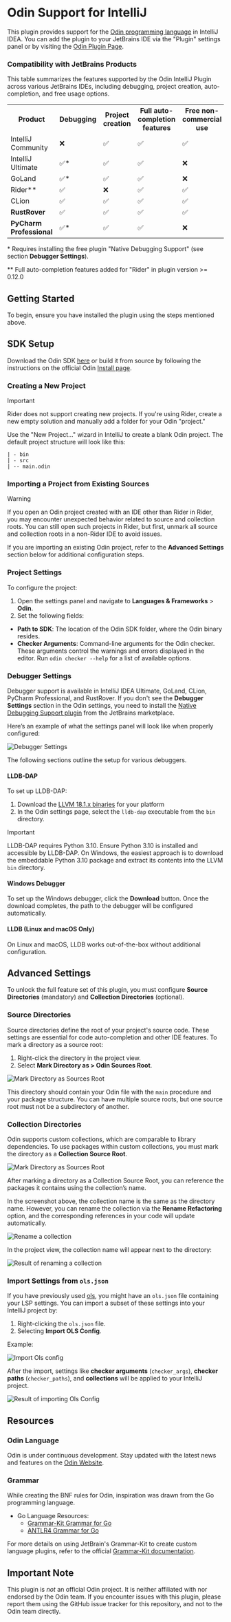 # Odin Support for IntelliJ

This plugin provides support for the [Odin programming language](https://www.odin-lang.org) in IntelliJ IDEA. You can add the plugin to your JetBrains
IDE via the "Plugin" settings panel or by visiting the [Odin Plugin Page](https://plugins.jetbrains.com/plugin/22933-odin-lang-support).

### Compatibility with JetBrains Products

This table summarizes the features supported by the Odin IntelliJ Plugin across various JetBrains IDEs, including debugging, project creation,
auto-completion, and free usage options.

<table>
<tr>
<th>Product</th>
<th>Debugging</th>
<th>Project creation</th>
<th>Full auto-completion features</th>
<th>Free non-commercial use</th>
</tr>
<tr>
<td>IntelliJ Community</td>
<td>❌</td>
<td>✅</td>
<td>✅</td>
<td>✅</td>
</tr>
<tr>
<td>IntelliJ Ultimate</td>
<td>✅*</td>
<td>✅</td>
<td>✅</td>
<td>❌</td>
</tr>
<tr>
<td>GoLand</td>
<td>✅*</td>
<td>✅</td>
<td>✅</td>
<td>❌</td>
</tr>
<tr>
<td>Rider**</td>
<td>✅</td>
<td>❌</td>
<td>✅</td>
<td>✅</td>
</tr>
<tr>
<td>CLion</td>
<td>✅</td>
<td>✅</td>
<td>✅</td>
<td>✅</td>
</tr>
<tr>
<td><strong>RustRover</strong></td>
<td>✅</td>
<td>✅</td>
<td>✅</td>
<td>✅</td>
</tr>
<tr>
<td><strong>PyCharm Professional</strong></td>
<td>✅*</td>
<td>✅</td>
<td>✅</td>
<td>❌</td>
</tr>
</table>

\* Requires installing the free plugin "Native Debugging Support" (see section **Debugger Settings**).

\*\* Full auto-completion features added for "Rider" in plugin version >= 0.12.0
## Getting Started

To begin, ensure you have installed the plugin using the steps mentioned above.



## SDK Setup

Download the Odin SDK [here](https://github.com/odin-lang/Odin/releases) or build it from source by following the instructions on the official
Odin [Install page](https://odin-lang.org/docs/install/).

### Creating a New Project

> [!IMPORTANT]
> Rider does not support creating new projects. If you're using Rider, create a new empty solution and manually add a folder for your Odin "project."

Use the "New Project..." wizard in IntelliJ to create a blank Odin project. The default project structure will look like this:

```
| - bin
| - src
| -- main.odin
```

### Importing a Project from Existing Sources

> [!WARNING]
> If you open an Odin project created with an IDE other than Rider in Rider, you may encounter unexpected behavior related to source and collection
> roots. You can still open such projects in Rider, but first, unmark all source and collection roots in a non-Rider IDE to avoid issues.

If you are importing an existing Odin project, refer to the **Advanced Settings** section below for additional configuration steps.

### Project Settings

To configure the project:

1. Open the settings panel and navigate to **Languages & Frameworks** > **Odin**.
2. Set the following fields:

- **Path to SDK**: The location of the Odin SDK folder, where the Odin binary resides.
- **Checker Arguments**: Command-line arguments for the Odin checker. These arguments control the warnings and errors displayed in the editor. Run
  `odin checker --help` for a list of available options.

### Debugger Settings

Debugger support is available in IntelliJ IDEA Ultimate, GoLand, CLion, PyCharm Professional, and RustRover. If you don't see the
**Debugger Settings** section in the Odin settings, you need to install
the [Native Debugging Support plugin](https://plugins.jetbrains.com/plugin/12775-native-debugging-support) from the JetBrains marketplace.

Here’s an example of what the settings panel will look like when properly configured:

![Debugger Settings](debugger-settings.png)

The following sections outline the setup for various debuggers.

#### LLDB-DAP

To set up LLDB-DAP:

1. Download the [LLVM 18.1.x binaries](https://github.com/llvm/llvm-project/releases/tag/llvmorg-18.1.8) for your platform
2. In the Odin settings page, select the `lldb-dap` executable from the `bin` directory.

> [!IMPORTANT]
> LLDB-DAP requires Python 3.10. Ensure Python 3.10 is installed and accessible by LLDB-DAP. On Windows, the easiest approach is to download the
> embeddable Python 3.10 package and extract its contents into the LLVM `bin` directory.

#### Windows Debugger

To set up the Windows debugger, click the **Download** button. Once the download completes, the path to the debugger will be configured automatically.

#### LLDB (Linux and macOS Only)

On Linux and macOS, LLDB works out-of-the-box without additional configuration.

## Advanced Settings

To unlock the full feature set of this plugin, you must configure **Source Directories** (mandatory) and **Collection Directories** (optional).

### Source Directories

Source directories define the root of your project's source code. These settings are essential for code auto-completion and other IDE features. To
mark a directory as a source root:

1. Right-click the directory in the project view.
2. Select **Mark Directory as > Odin Sources Root**.

![Mark Directory as Sources Root](img/mark_as_source_root.png)

This directory should contain your Odin file with the `main` procedure and your package structure. You can have multiple source roots, but one source
root must not be a subdirectory of another.

### Collection Directories

Odin supports custom collections, which are comparable to library dependencies. To use packages within custom collections, you must mark the directory
as a **Collection Source Root**.

![Mark Directory as Sources Root](img/collection_source_root.png)

After marking a directory as a Collection Source Root, you can reference the packages it contains using the collection’s name.

In the screenshot above, the collection name is the same as the directory name. However, you can rename the collection via the **Rename Refactoring**
option, and the corresponding references in your code will update automatically.

![Rename a collection](img/rename_collection.png)

In the project view, the collection name will appear next to the directory:

![Result of renaming a collection](img/rename_result_collection.png)

### Import Settings from `ols.json`

If you have previously used [ols](https://github.com/DanielGavin/ols), you might have an `ols.json` file containing your LSP settings. You can import
a subset of these settings into your IntelliJ project by:

1. Right-clicking the `ols.json` file.
2. Selecting **Import OLS Config**.

Example:

![Import Ols config](img/import_ols_config.png)

After the import, settings like **checker arguments** (`checker_args`), **checker paths** (`checker_paths`), and **collections** will be applied to
your IntelliJ project.

![Result of importing Ols Config](img/import_ols_result.png)


## Resources

### Odin Language

Odin is under continuous development. Stay updated with the latest news and features on the [Odin Website](https://www.odin-lang.org).

### Grammar

While creating the BNF rules for Odin, inspiration was drawn from the Go programming language.

- Go Language Resources:
  - [Grammar-Kit Grammar for Go](https://github.com/go-lang-plugin-org/go-lang-idea-plugin/blob/master/grammars/go.bnf)
  - [ANTLR4 Grammar for Go](https://github.com/antlr/grammars-v4/blob/master/golang/)

For more details on using JetBrain's Grammar-Kit to create custom language plugins, refer to the
official [Grammar-Kit documentation](https://github.com/JetBrains/Grammar-Kit/blob/master/HOWTO.md).

## Important Note

This plugin is _not_ an official Odin project. It is neither affiliated with nor endorsed by the Odin team. If you encounter issues with this plugin,
please report them using the GitHub issue tracker for this repository, and not to the Odin team directly.
